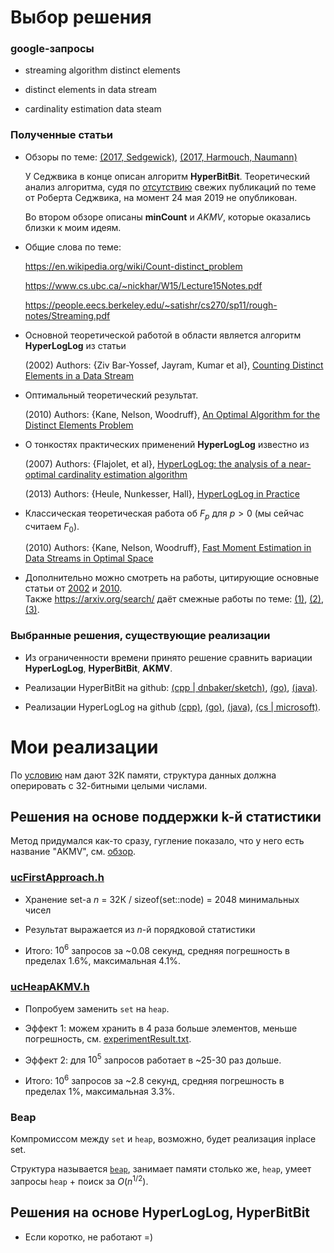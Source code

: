 # Выбор решения

### google-запросы

* streaming algorithm distinct elements

* distinct elements in data stream

* cardinality estimation data steam

### Полученные статьи

* Обзоры по теме: [(2017, Sedgewick)](https://www.cs.princeton.edu/~rs/talks/Cardinality.pdf), 
	[(2017, Harmouch, Naumann)](http://www.vldb.org/pvldb/vol11/p499-harmouch.pdf)

	У Седжвика в конце описан алгоритм **HyperBitBit**. Теоретический анализ алгоритма, судя по [отсутствию](https://arxiv.org/search/?searchtype=all&query=Sedgewick&abstracts=show&size=50&order=-submitted_date)
	свежих публикаций по теме от Роберта Седжвика, на момент 24 мая 2019 не опубликован.

	Во втором обзоре описаны **minCount** и *AKMV*, которые оказались близки к моим идеям.

* Общие слова по теме:

	https://en.wikipedia.org/wiki/Count-distinct_problem

	https://www.cs.ubc.ca/~nickhar/W15/Lecture15Notes.pdf

	https://people.eecs.berkeley.edu/~satishr/cs270/sp11/rough-notes/Streaming.pdf


* Основной теоретической работой в области является алгоритм **HyperLogLog** из статьи

	(2002) Authors: {Ziv Bar-Yossef, Jayram, Kumar et al}, [Counting Distinct Elements in a Data Stream](https://dl.acm.org/citation.cfm?id=711822)

* Оптимальный теоретический результат.

	(2010) Authors: {Kane, Nelson, Woodruff}, [An Optimal Algorithm for the Distinct Elements Problem](http://www.cs.cmu.edu/afs/cs/user/dwoodruf/www/knw10b.pdf)

* О тонкостях практических применений **HyperLogLog** известно из

	(2007) Authors: {Flajolet, et al}, [HyperLogLog: the analysis of a near-optimal cardinality estimation algorithm](http://algo.inria.fr/flajolet/Publications/FlFuGaMe07.pdf)

	(2013) Authors: {Heule, Nunkesser, Hall}, [HyperLogLog in Practice](https://static.googleusercontent.com/media/research.google.com/en//pubs/archive/40671.pdf)

* Классическая теоретическая работа об $F_p$ для $p > 0$ (мы сейчас считаем $F_0$).

	(2010) Authors: {Kane, Nelson, Woodruff}, [Fast Moment Estimation in Data Streams in Optimal Space](https://arxiv.org/pdf/1007.4191.pdf)

* Дополнительно можно смотреть на работы, цитирующие основные статьи от [2002](https://dl.acm.org/citation.cfm?id=711822) и
	[2010](https://dl.acm.org/citation.cfm?id=1807094).<br>
	Также https://arxiv.org/search/ даёт смежные работы по теме: [(1)](https://arxiv.org/abs/1810.12388),
	[(2)](https://arxiv.org/abs/1804.01642), [(3)](https://arxiv.org/abs/1402.6800).

### Выбранные решения, существующие реализации

* Из ограниченности времени принято решение сравнить вариации **HyperLogLog**, **HyperBitBit**, **AKMV**.

* Реализации HyperBitBit на github: 
[(cpp | dnbaker/sketch)](https://github.com/dnbaker/sketch/blob/master/hbb.h),
[(go)](https://github.com/seiflotfy/hyperbitbit), 
[(java)](https://github.com/addthis/stream-lib/blob/master/src/main/java/com/clearspring/experimental/stream/cardinality/HyperBitBit.java).

* Реализации HyperLogLog на github 
[(cpp)](https://github.com/hideo55/cpp-HyperLogLog/blob/master/include/hyperloglog.hpp),
[(go)](https://github.com/axiomhq/hyperloglog/blob/master/hyperloglog.go), 
[(java)](https://github.com/prasanthj/hyperloglog/blob/master/src/java/com/github/prasanthj/hll/HyperLogLog.java), 
[(cs | microsoft)](https://github.com/microsoft/CardinalityEstimation/blob/master/CardinalityEstimation/CardinalityEstimator.cs).

# Мои реализации

По [условию](statement.txt) нам дают 32К памяти, структура данных должна оперировать с 32-битными целыми числами. 

## Решения на основе поддержки k-й статистики

Метод придумался как-то сразу, гугление показало, что у него есть название "AKMV", см. [обзор](http://www.vldb.org/pvldb/vol11/p499-harmouch.pdf).

### [ucFirstApproach.h](ucFirstApproach.h) 

* Хранение set-а $n$ = 32К / sizeof(set::node) = 2048 минимальных чисел

* Результат выражается из $n$-й порядковой статистики

* Итого: $10^6$ запросов за ~0.08 секунд, средняя погрешность в пределах 1.6%, максимальная 4.1%.

### [ucHeapAKMV.h](ucHeapAKMV.h) 

* Попробуем заменить <code>set</code> на <code>heap</code>. 

* Эффект 1: можем хранить в 4 раза больше элементов, меньше погрешность, см. [experimentResult.txt](experimentResult.txt).

* Эффект 2: для $10^5$ запросов работает в ~25-30 раз дольше.

* Итого: $10^6$ запросов за ~2.8 секунд, средняя погрешность в пределах 1%, максимальная 3.3%.

### Beap

Компромиссом между <code>set</code> и <code>heap</code>, возможно, будет реализация inplace set.

Структура называется [<code>beap</code>](https://core.ac.uk/download/pdf/82247166.pdf), занимает памяти столько же, <code>heap</code>, умеет запросы <code>heap</code> + поиск за $O(n^{1/2})$.

## Решения на основе HyperLogLog, HyperBitBit

* Если коротко, не работают =)
